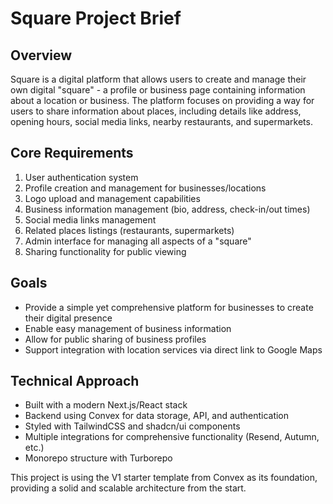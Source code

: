 # Square Project Brief

## Overview
Square is a digital platform that allows users to create and manage their own digital "square" - a profile or business page containing information about a location or business. The platform focuses on providing a way for users to share information about places, including details like address, opening hours, social media links, nearby restaurants, and supermarkets.

## Core Requirements

1. User authentication system
2. Profile creation and management for businesses/locations
3. Logo upload and management capabilities
4. Business information management (bio, address, check-in/out times)
5. Social media links management
6. Related places listings (restaurants, supermarkets)
7. Admin interface for managing all aspects of a "square"
8. Sharing functionality for public viewing

## Goals

- Provide a simple yet comprehensive platform for businesses to create their digital presence
- Enable easy management of business information
- Allow for public sharing of business profiles
- Support integration with location services via direct link to Google Maps

## Technical Approach

- Built with a modern Next.js/React stack
- Backend using Convex for data storage, API, and authentication
- Styled with TailwindCSS and shadcn/ui components
- Multiple integrations for comprehensive functionality (Resend, Autumn, etc.)
- Monorepo structure with Turborepo

This project is using the V1 starter template from Convex as its foundation, providing a solid and scalable architecture from the start.